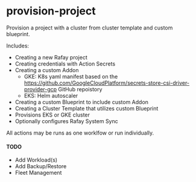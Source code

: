 # provision-project
Provision a project with a cluster from cluster template and custom blueprint.

Includes:
- Creating a new Rafay project
- Creating credentials with Action Secrets
- Creating a custom Addon
  - GKE: K8s yaml manifest based on the https://github.com/GoogleCloudPlatform/secrets-store-csi-driver-provider-gcp GitHub repoistory
  - EKS: Helm autoscaler
- Creating a custom Blueprint to include custom Addon
- Creating a Cluster Template that utilizes custom Blueprint
- Provisions EKS or GKE cluster
- Optionally configures Rafay System Sync

All actions may be runs as one worklfow or run individually. 

#### TODO
- Add Workload(s)
- Add Backup/Restore
- Fleet Management
